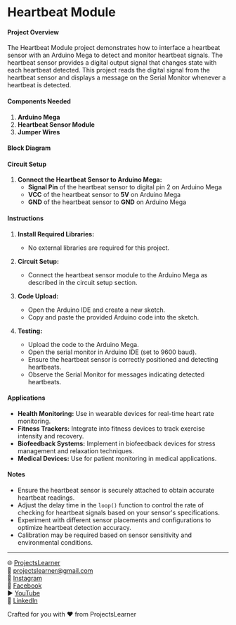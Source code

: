 # Heartbeat Module

#### Project Overview

The Heartbeat Module project demonstrates how to interface a heartbeat sensor with an Arduino Mega to detect and monitor heartbeat signals. The heartbeat sensor provides a digital output signal that changes state with each heartbeat detected. This project reads the digital signal from the heartbeat sensor and displays a message on the Serial Monitor whenever a heartbeat is detected.

#### Components Needed

1. **Arduino Mega**
2. **Heartbeat Sensor Module**
3. **Jumper Wires**

#### Block Diagram


#### Circuit Setup

1. **Connect the Heartbeat Sensor to Arduino Mega:**
   - **Signal Pin** of the heartbeat sensor to digital pin 2 on Arduino Mega
   - **VCC** of the heartbeat sensor to **5V** on Arduino Mega
   - **GND** of the heartbeat sensor to **GND** on Arduino Mega

#### Instructions

1. **Install Required Libraries:**
   - No external libraries are required for this project.

2. **Circuit Setup:**
   - Connect the heartbeat sensor module to the Arduino Mega as described in the circuit setup section.

3. **Code Upload:**
   - Open the Arduino IDE and create a new sketch.
   - Copy and paste the provided Arduino code into the sketch.

4. **Testing:**
   - Upload the code to the Arduino Mega.
   - Open the serial monitor in Arduino IDE (set to 9600 baud).
   - Ensure the heartbeat sensor is correctly positioned and detecting heartbeats.
   - Observe the Serial Monitor for messages indicating detected heartbeats.

#### Applications

- **Health Monitoring:** Use in wearable devices for real-time heart rate monitoring.
- **Fitness Trackers:** Integrate into fitness devices to track exercise intensity and recovery.
- **Biofeedback Systems:** Implement in biofeedback devices for stress management and relaxation techniques.
- **Medical Devices:** Use for patient monitoring in medical applications.

#### Notes

- Ensure the heartbeat sensor is securely attached to obtain accurate heartbeat readings.
- Adjust the delay time in the `loop()` function to control the rate of checking for heartbeat signals based on your sensor's specifications.
- Experiment with different sensor placements and configurations to optimize heartbeat detection accuracy.
- Calibration may be required based on sensor sensitivity and environmental conditions.

---

🌐 [ProjectsLearner](https://projectslearner.com/learn/arduino-mega-heartbeat-module)  
📧 [projectslearner@gmail.com](mailto:projectslearner@gmail.com)  
📸 [Instagram](https://www.instagram.com/projectslearner/)  
📘 [Facebook](https://www.facebook.com/projectslearner)  
▶️ [YouTube](https://www.youtube.com/@ProjectsLearner)  
📘 [LinkedIn](https://www.linkedin.com/in/projectslearner)  

Crafted for you with ❤️ from ProjectsLearner